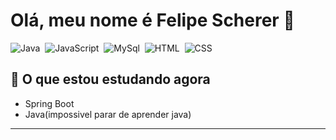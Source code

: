 # Olá, meu nome é Felipe Scherer 👋

![Java](https://img.shields.io/badge/Java-ED8B00?style=for-the-badge&logo=openjdk&logoColor=white)&nbsp;
![JavaScript](https://img.shields.io/badge/JavaScript-F7DF1E?style=for-the-badge&logo=javascript&logoColor=black)&nbsp;
![MySql](https://img.shields.io/badge/MySQL-00000F?style=for-the-badge&logo=mysql&logoColor=white)&nbsp; 
![HTML](https://img.shields.io/badge/HTML5-E34F26?style=for-the-badge&logo=html5&logoColor=white)&nbsp;
![CSS](https://img.shields.io/badge/CSS-239120?&style=for-the-badge&logo=css3&logoColor=white)&nbsp;



## 🌱 O que estou estudando agora

- Spring Boot
- Java(impossivel parar de aprender java)

<hr/>
